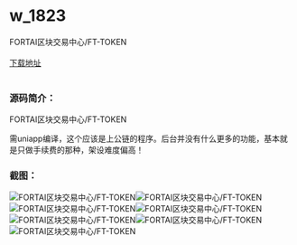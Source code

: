# w_1823
FORTAI区块交易中心/FT-TOKEN
<br/></br>
[下载地址](https://www.uuid2.com/1823.html "下载地址")
<br/></br>
<h3>源码简介：</h3>
<p>FORTAI区块交易中心/FT-TOKEN<p>
<p>需uniapp编译，这个应该是上公链的程序。后台并没有什么更多的功能，基本就是只做手续费的那种，架设难度偏高！<p>
<h3>截图：</h3>
<img src="https://www.uuid2.com/wp-content/uploads/img/202201/d40d81f764.jpg" alt="FORTAI区块交易中心/FT-TOKEN"><img src="https://www.uuid2.com/wp-content/uploads/img/202201/6efd1b9934.jpg" alt="FORTAI区块交易中心/FT-TOKEN"><img src="https://www.uuid2.com/wp-content/uploads/img/202201/ff3bec5697.jpg" alt="FORTAI区块交易中心/FT-TOKEN"><img src="https://www.uuid2.com/wp-content/uploads/img/202201/bcb84a9591.jpg" alt="FORTAI区块交易中心/FT-TOKEN"><img src="https://www.uuid2.com/wp-content/uploads/img/202201/7e1fc06534.jpg" alt="FORTAI区块交易中心/FT-TOKEN"><img src="https://www.uuid2.com/wp-content/uploads/img/202201/9a8fd9a302.jpg" alt="FORTAI区块交易中心/FT-TOKEN"><img src="https://www.uuid2.com/wp-content/uploads/img/202201/d62fe02833.jpg" alt="FORTAI区块交易中心/FT-TOKEN">
